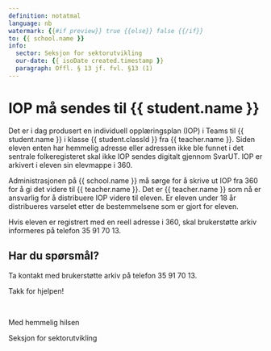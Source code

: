 ```yaml
---
definition: notatmal
language: nb
watermark: {{#if preview}} true {{else}} false {{/if}}
to: {{ school.name }}
info:
  sector: Seksjon for sektorutvikling
  our-date: {{ isoDate created.timestamp }}
  paragraph: Offl. § 13 jf. fvl. §13 (1)
---
```


# IOP må sendes til {{ student.name }}

Det er i dag produsert en individuell opplæringsplan (IOP) i Teams til {{ student.name }} i klasse {{ student.classId }} fra {{ teacher.name }}. Siden eleven enten har hemmelig adresse eller adressen ikke ble funnet i det sentrale folkeregisteret skal ikke IOP sendes digitalt gjennom SvarUT. IOP er arkivert i eleven sin elevmappe i 360.

Administrasjonen på {{ school.name }} må sørge for å skrive ut IOP fra 360 for å gi det videre til {{ teacher.name }}. Det er {{ teacher.name }} som nå er ansvarlig for å distribuere IOP videre til eleven. Er eleven under 18 år distribueres varselet etter de bestemmelsene som er gjort for eleven.

Hvis eleven er registrert med en reell adresse i 360, skal brukerstøtte arkiv informeres på telefon 35 91 70 13.

## Har du spørsmål?

Ta kontakt med brukerstøtte arkiv på telefon 35 91 70 13.

Takk for hjelpen!

<br/>

Med hemmelig hilsen

Seksjon for sektorutvikling
